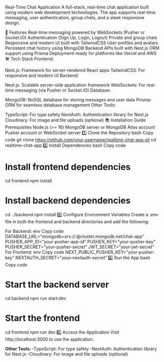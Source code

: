 Real-Time Chat Application
A full-stack, real-time chat application built using modern web development technologies. The app supports real-time messaging, user authentication, group chats, and a sleek responsive design.

🚀 Features
Real-time messaging powered by WebSockets (Pusher or Socket.IO)
Authentication (Sign Up, Login, Logout)
Private and group chats
Responsive and modern UI built with TailwindCSS
User profiles and avatars
Persistent chat history using MongoDB
Backend APIs built with Nest.js
ORM support using Prisma
Deployment-ready for platforms like Vercel and AWS
🛠️ Tech Stack
Frontend:

Next.js: Framework for server-rendered React apps
TailwindCSS: For responsive and modern UI
Backend:

Nest.js: Scalable server-side application framework
WebSockets: For real-time messaging (via Pusher or Socket.IO)
Database:

MongoDB: NoSQL database for storing messages and user data
Prisma: ORM for seamless database management
Other Tools:

TypeScript: For type safety
NextAuth: Authentication library for Next.js
Cloudinary: For image and file uploads (optional)
📚 Installation Guide
Prerequisites
Node.js (>= 16)
MongoDB server or MongoDB Atlas account
Pusher account or WebSocket server
1️⃣ Clone the Repository
bash
Copy code
git clone https://github.com/your-username/realtime-chat-app.git
cd realtime-chat-app
2️⃣ Install Dependencies
bash
Copy code
# Install frontend dependencies
cd frontend
npm install

# Install backend dependencies
cd ../backend
npm install
3️⃣ Configure Environment Variables
Create a .env file in both the frontend and backend directories and add the following:

For Backend:
env
Copy code
DATABASE_URL="mongodb+srv://<username>:<password>@cluster.mongodb.net/chat-app"
PUSHER_APP_ID="your-pusher-app-id"
PUSHER_KEY="your-pusher-key"
PUSHER_SECRET="your-pusher-secret"
JWT_SECRET="your-jwt-secret"
For Frontend:
env
Copy code
NEXT_PUBLIC_PUSHER_KEY="your-pusher-key"
NEXTAUTH_SECRET="your-nextauth-secret"
4️⃣ Run the App
bash
Copy code
# Start the backend server
cd backend
npm run start:dev

# Start the frontend
cd frontend
npm run dev
5️⃣ Access the Application
Visit http://localhost:3000 to use the application.



**Other Tools:**
-TypeScript: For type safety
-NextAuth: Authentication library for Next.js
-Cloudinary: For image and file uploads (optional)
